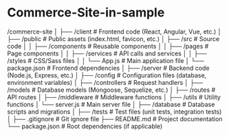 # Commerce-Site-in-sample
/commerce-site
│
├── /client                  # Frontend code (React, Angular, Vue, etc.)
│   ├── /public              # Public assets (index.html, favicon, etc.)
│   ├── /src                 # Source code
│   │   ├── /components      # Reusable components
│   │   ├── /pages           # Page components
│   │   ├── /services        # API calls and services
│   │   ├── /styles          # CSS/Sass files
│   │   └── App.js           # Main application file
│   └── package.json         # Frontend dependencies
│
├── /server                  # Backend code (Node.js, Express, etc.)
│   ├── /config              # Configuration files (database, environment variables)
│   ├── /controllers         # Request handlers
│   ├── /models              # Database models (Mongoose, Sequelize, etc.)
│   ├── /routes              # API routes
│   ├── /middleware          # Middleware functions
│   ├── /utils               # Utility functions
│   └── server.js            # Main server file
│
├── /database                # Database scripts and migrations
│
├── /tests                   # Test files (unit tests, integration tests)
│
├── .gitignore               # Git ignore file
├── README.md                # Project documentation
└── package.json             # Root dependencies (if applicable)
